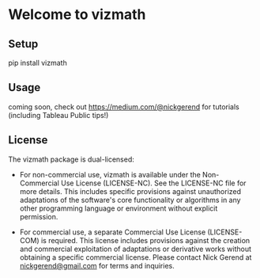 # Welcome to vizmath

## Setup
pip install vizmath

## Usage
coming soon, check out https://medium.com/@nickgerend for tutorials (including Tableau Public tips!)

## License

The vizmath package is dual-licensed:

- For non-commercial use, vizmath is available under the Non-Commercial Use License (LICENSE-NC). See the LICENSE-NC file for more details. This includes specific provisions against unauthorized adaptations of the software's core functionality or algorithms in any other programming language or environment without explicit permission.
   
- For commercial use, a separate Commercial Use License (LICENSE-COM) is required. This license includes provisions against the creation and commercial exploitation of adaptations or derivative works without obtaining a specific commercial license. Please contact Nick Gerend at nickgerend@gmail.com for terms and inquiries.
